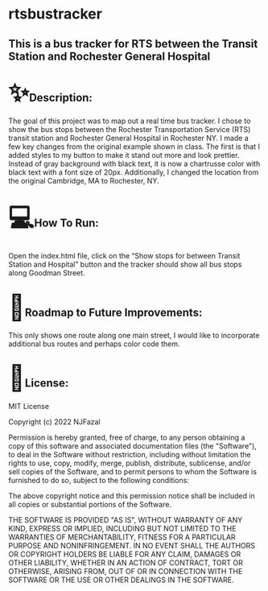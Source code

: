 
<!DOCTYPE html>
<html>
    <body>
        <h1>rtsbustracker</h1>
      <h2>This is a bus tracker for RTS between the Transit Station and Rochester General Hospital</h2>
        <h2><span style='font-size:50px;'>&#10024;</span>Description:</h2>
      <p>The goal of this project was to map out a real time bus tracker. I chose to show the bus stops between the Rochester Transportation Service (RTS) transit station and Rochester General Hospital in Rochester NY. I made a few key changes from the original example shown in class. The first is that I added styles to my button to make it stand out more and look prettier. Instead of gray background with black text, it is now a chartrusse color with black text with a font size of 20px. Additionally, I changed the location from the original Cambridge, MA to Rochester, NY.</p>
        <h2><span style='font-size:50px;'>&#128187;</span>How To Run:</h2>
      <p>Open the index.html file, click on the “Show stops for between Transit Station and Hospital” button and the tracker should show all bus stops along Goodman Street.</p>
        <h2><span style='font-size:50px;'>&#128679;</span>Roadmap to Future Improvements:</h2>
      <p>This only shows one route along one main street, I would like to incorporate additional bus routes and perhaps color code them.</p>
        <h2><span style='font-size:50px;'>&#128220;</span>License:</h2>
        MIT License

<p>Copyright (c) 2022 NJFazal<br /></p>



<p>Permission is hereby granted, free of charge, to any person obtaining a copy
of this software and associated documentation files (the "Software"), to deal
in the Software without restriction, including without limitation the rights
to use, copy, modify, merge, publish, distribute, sublicense, and/or sell
copies of the Software, and to permit persons to whom the Software is
furnished to do so, subject to the following conditions:<br /></p>


<p>The above copyright notice and this permission notice shall be included in all
copies or substantial portions of the Software.<br /></p>

<p>THE SOFTWARE IS PROVIDED "AS IS", WITHOUT WARRANTY OF ANY KIND, EXPRESS OR
IMPLIED, INCLUDING BUT NOT LIMITED TO THE WARRANTIES OF MERCHANTABILITY,
FITNESS FOR A PARTICULAR PURPOSE AND NONINFRINGEMENT. IN NO EVENT SHALL THE
AUTHORS OR COPYRIGHT HOLDERS BE LIABLE FOR ANY CLAIM, DAMAGES OR OTHER
LIABILITY, WHETHER IN AN ACTION OF CONTRACT, TORT OR OTHERWISE, ARISING FROM,
OUT OF OR IN CONNECTION WITH THE SOFTWARE OR THE USE OR OTHER DEALINGS IN THE
SOFTWARE.</p>
    </body>
</html>
